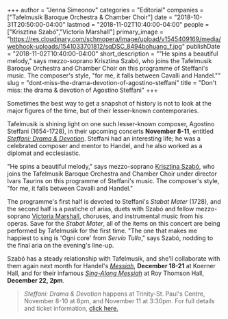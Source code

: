 +++
author = "Jenna Simeonov"
categories = "Editorial"
companies = ["Tafelmusik Baroque Orchestra & Chamber Choir"]
date = "2018-10-31T20:50:00-04:00"
lastmod = "2018-11-02T10:40:00-04:00"
people = ["Krisztina Szabó","Victoria Marshall"]
primary_image = "https://res.cloudinary.com/schmopera/image/upload/v1545409169/media/webhook-uploads/1541033701812/sqDSC_8494bohuang_f.jpg"
publishDate = "2018-11-02T10:40:00-04:00"
short_description = "&quot;He spins a beautiful melody,&quot; says mezzo-soprano Krisztina Szabó, who joins the Tafelmusik Baroque Orchestra and Chamber Choir on this programme of Steffani&#039;s music. The composer&#039;s style, &quot;for me, it falls between Cavalli and Handel.&quot;"
slug = "dont-miss-the-drama-devotion-of-agostino-steffani"
title = "Don&#039;t miss: the drama &amp; devotion of Agostino Steffani"
+++

Sometimes the best way to get a snapshot of history is not to look at the major figures of the time, but of their lesser-known contemporaries.

Tafelmusik is shining light on one such lesser-known composer, Agostino Steffani (1654-1728), in their upcoming concerts **November 8-11**, entitled [*Steffani: Drama & Devotion*](https://www.tafelmusik.org/concert-calendar/concert/steffani-drama-devotion). Steffani had an interesting life; he was a celebrated composer and mentor to Handel, and he also worked as a diplomat and ecclesiastic. 

"He spins a beautiful melody," says mezzo-soprano [Krisztina Szabó](/scene/people/krisztina-szabo/), who joins the Tafelmusik Baroque Orchestra and Chamber Choir under director Ivars Taurins on this programme of Steffani's music. The composer's style, "for me, it falls between Cavalli and Handel."

The programme's first half is devoted to Steffani's *Stabat Mater* (1728), and the second half is a pastiche of arias, duets with Szabó and fellow mezzo-soprano [Victoria Marshall](/scene/people/victoria-marshall/), choruses, and instrumental music from his operas. Save for the *Stabat Mater*, all of the items on this concert are being performed by Tafelmusik for the first time. "The one that makes me happiest to sing is 'Ogni core' from *Servio Tullo*," says Szabó, nodding to the final aria on the evening's line-up.

Szabó has a steady relationship with Tafelmusik, and she'll collaborate with them again next month for Handel's [*Messiah*](https://www.tafelmusik.org/concert-calendar/concert/handel-messiah-1), **December 18-21** at Koerner Hall, and for their infamous [*Sing-Along Messiah*](https://www.tafelmusik.org/concert-calendar/concert/sing-along-messiah-roy-thomson-hall) at Roy Thomson Hall, **December 22, 2pm**.

>*Steffani: Drama & Devotion* happens at Trinity-St. Paul's Centre, November 8-10 at 8pm, and November 11 at 3:30pm. For full details and ticket information, [click here.](https://www.tafelmusik.org/concert-calendar/concert/steffani-drama-devotion)
